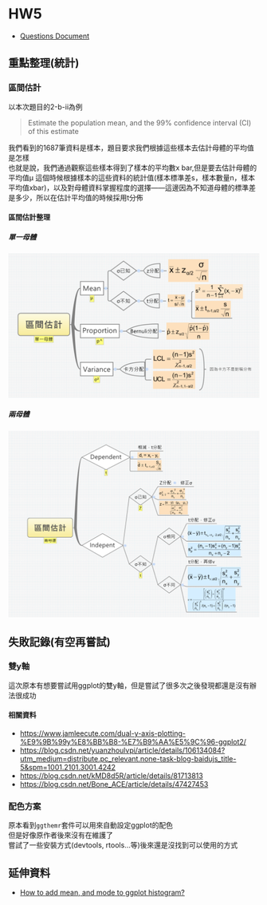 # HW5

+ [Questions Document](https://docs.google.com/document/d/1i2no-2rNlEU79c0F8eVFWRZVtPeAG-sUKsp1xEHdEus/edit)

## 重點整理(統計)
### 區間估計
以本次題目的2-b-ii為例
> Estimate the population mean, and the 99% confidence interval (CI) of this estimate

我們看到的1687筆資料是樣本，題目要求我們根據這些樣本去估計母體的平均值是怎樣  
也就是說，我們通過觀察這些樣本得到了樣本的平均數x bar,但是要去估計母體的平均值μ
這個時候根據樣本的這些資料的統計值(樣本標準差s，樣本數量n，樣本平均值xbar)，以及對母體資料掌握程度的選擇——這邊因為不知道母體的標準差是多少，所以在估計平均值的時候採用t分佈

#### 區間估計整理
##### 單一母體
![](img/區間估計(單一母體).png)

##### 兩母體
![](img/區間估計(兩母體).png)


## 失敗記錄(有空再嘗試)
### 雙y軸
這次原本有想要嘗試用ggplot的雙y軸，但是嘗試了很多次之後發現都還是沒有辦法很成功
#### 相關資料
+ https://www.jamleecute.com/dual-y-axis-plotting-%E9%9B%99y%E8%BB%B8-%E7%B9%AA%E5%9C%96-ggplot2/
+ https://blog.csdn.net/yuanzhoulvpi/article/details/106134084?utm_medium=distribute.pc_relevant.none-task-blog-baidujs_title-5&spm=1001.2101.3001.4242
+ https://blog.csdn.net/kMD8d5R/article/details/81713813
+ https://blog.csdn.net/Bone_ACE/article/details/47427453
### 配色方案
原本看到`ggthemr`套件可以用來自動設定ggplot的配色  
但是好像原作者後來沒有在維護了  
嘗試了一些安裝方式(devtools, rtools...等)後來還是沒找到可以使用的方式


## 延伸資料
+ [How to add mean, and mode to ggplot histogram?](https://stackoverflow.com/questions/47000494/how-to-add-mean-and-mode-to-ggplot-histogram)
